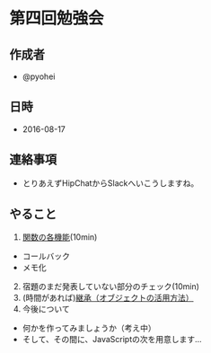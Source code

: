 # 第四回勉強会

## 作成者
* @pyohei

## 日時
* 2016-08-17

## 連絡事項
* とりあえずHipChatからSlackへいこうしますね。

## やること
1. [関数の各機能](https://github.com/monokies/study-javascript/blob/master/docs/07_function_feature.md)(10min)
  * コールバック
  * メモ化
2. 宿題のまだ発表していない部分のチェック(10min)
3. (時間があれば)[継承（オブジェクトの活用方法）](https://github.com/monokies/study-javascript/blob/master/docs/08_inheritance.md)
4. 今後について
  * 何かを作ってみましょうか（考え中）
  * そして、その間に、JavaScriptの次を用意します...
